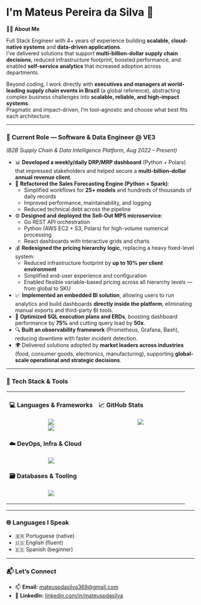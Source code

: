# I'm Mateus Pereira da Silva 👋

👨‍💻 **About Me**

Full Stack Engineer with 4+ years of experience building **scalable, cloud-native systems** and **data-driven applications**.  
I’ve delivered solutions that support **multi-billion-dollar supply chain decisions**, reduced infrastructure footprint, boosted performance, and enabled **self-service analytics** that increased adoption across departments.  

Beyond coding, I work directly with **executives and managers at world-leading supply chain events in Brazil** (a global reference), abstracting complex business challenges into **scalable, reliable, and high-impact systems**.  
Pragmatic and impact-driven, I’m tool-agnostic and choose what best fits each architecture.

---

### 📌 **Current Role — Software & Data Engineer @ VE3**  
*(B2B Supply Chain & Data Intelligence Platform, Aug 2022 – Present)*

- 📊 **Developed a weekly/daily DRP/MRP dashboard** (Python + Polars) that impressed stakeholders and helped secure a **multi-billion-dollar annual revenue client**.  
- 🧠 **Refactored the Sales Forecasting Engine (Python + Spark)**:  
  - Simplified workflows for **25+ models** and hundreds of thousands of daily records  
  - Improved performance, maintainability, and logging  
  - Reduced technical debt across the pipeline  
- ⚙️ **Designed and deployed the Sell-Out MPS microservice**:  
  - Go REST API orchestration  
  - Python (AWS EC2 + S3, Polars) for high-volume numerical processing  
  - React dashboards with interactive grids and charts  
- 💰 **Redesigned the pricing hierarchy logic**, replacing a heavy fixed-level system:  
  - Reduced infrastructure footprint by **up to 10% per client environment**  
  - Simplified end-user experience and configuration  
  - Enabled flexible variable-based pricing across all hierarchy levels — from global to SKU
- 📈 **Implemented an embedded BI solution**, allowing users to run analytics and build dashboards **directly inside the platform**, eliminating manual exports and third-party BI tools.  
- 🚀 **Optimized SQL execution plans and ERDs**, boosting dashboard performance by **75%** and cutting query load by **50x**.  
- 🔍 **Built an observability framework** (Prometheus, Grafana, Bash), reducing downtime with faster incident detection.  
- 🌍 Delivered solutions adopted by **market leaders across industries** (food, consumer goods, electronics, manufacturing), supporting **global-scale operational and strategic decisions**.  

---

### 🧠 **Tech Stack & Tools**

<table>
  <tr>
    <td valign="top" width="50%">

#### 💻 **Languages & Frameworks**

<p align="center">
  <img src="https://skillicons.dev/icons?i=go,python,typescript,javascript,bash,php" /><br>
  <img src="https://skillicons.dev/icons?i=nodejs,react,nextjs,fastapi" />
</p>

#### ☁️ **DevOps, Infra & Cloud**

<p align="center">
  <img src="https://skillicons.dev/icons?i=linux,docker,aws,nginx,grafana,cloudflare,prometheus" />
</p>

#### 🗃️ **Databases & Tooling**

<p align="center">
  <img src="https://skillicons.dev/icons?i=postgresql,mysql,npm,webpack,git,postman" />
</p>

</td>
<td valign="top" width="50%">

#### 📈 **GitHub Stats**

<p align="center">
  <img src="https://github-readme-stats.vercel.app/api/top-langs/?username=tzpereira" />
</p>

</td>
  </tr>
</table>

---

### 🌐 **Languages I Speak**

- 🇧🇷 Portuguese (native)  
- 🇺🇸 English (fluent)  
- 🇪🇸 Spanish (beginner)

---

### 📬 **Let’s Connect**

- 📫 **Email:** [mateuspdasilva369@gmail.com](mailto:mateuspdasilva369@gmail.com)  
- 💼 **LinkedIn:** [linkedin.com/in/mateuspdasilva](https://linkedin.com/in/mateuspdasilva)  
